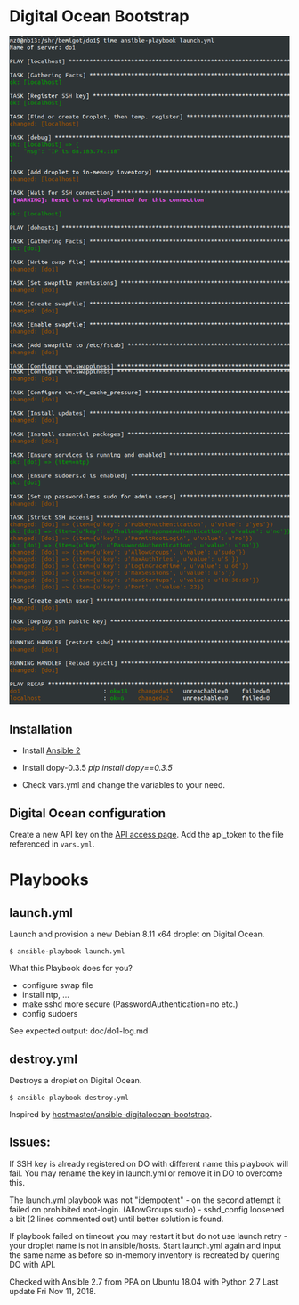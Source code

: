 Digital Ocean Bootstrap
=======================

![launch.yml playbook starts](/doc/do1-start.png?raw=true)
![launch.yml playbook finishes](/doc/do1-finish.png?raw=true)

Installation
------------

* Install [Ansible 2](http://docs.ansible.com/ansible/intro_installation.html)

* Install dopy-0.3.5 _pip install dopy==0.3.5_

* Check vars.yml and change the variables to your need.


Digital Ocean configuration
---------------------------

Create a new API key on the [API access page](https://cloud.digitalocean.com/api_access). 
Add the api_token to the file referenced in `vars.yml`.


Playbooks
=========

launch.yml
----------

Launch and provision a new Debian 8.11 x64 droplet on Digital Ocean.

```
$ ansible-playbook launch.yml
```

What this Playbook does for you?

- configure swap file
- install ntp, ...
- make sshd more secure (PasswordAuthentication=no etc.)
- config sudoers

See expected output: doc/do1-log.md

destroy.yml
-----------

Destroys a droplet on Digital Ocean.

```
$ ansible-playbook destroy.yml
```

Inspired by [hostmaster/ansible-digitalocean-bootstrap](https://github.com/hostmaster/ansible-digitalocean-bootstrap).

Issues:
-----

If SSH key is already registered on DO with different name this playbook will fail. You may rename the key in launch.yml or remove it in DO to overcome this.

The launch.yml playbook was not "idempotent" - on the second attempt it failed on prohibited root-login.
(AllowGroups sudo) - sshd_config loosened a bit (2 lines commented out) until better solution is found.

If playbook failed on timeout you may restart it but do not use launch.retry - your droplet name is not in ansible/hosts. Start launch.yml again and input the same name as before so in-memory inventory is recreated by quering DO with API.

Checked with Ansible 2.7 from PPA on Ubuntu 18.04 with Python 2.7
Last update Fri Nov 11, 2018.
